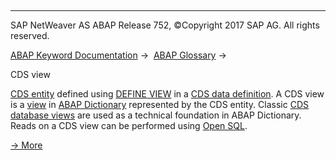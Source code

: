   

* * *

SAP NetWeaver AS ABAP Release 752, ©Copyright 2017 SAP AG. All rights reserved.

[ABAP Keyword Documentation](javascript:call_link\('abenabap.htm'\)) →  [ABAP Glossary](javascript:call_link\('abenabap_glossary.htm'\)) → 

CDS view

[CDS entity](javascript:call_link\('abencds_entity_glosry.htm'\) "Glossary Entry") defined using [DEFINE VIEW](javascript:call_link\('abencds_f1_define_view.htm'\)) in a [CDS data definition](javascript:call_link\('abencds_data_definition_glosry.htm'\) "Glossary Entry"). A CDS view is a [view](javascript:call_link\('abenview_glosry.htm'\) "Glossary Entry") in [ABAP Dictionary](javascript:call_link\('abenabap_dictionary_glosry.htm'\) "Glossary Entry") represented by the CDS entity. Classic [CDS database views](javascript:call_link\('abencds_database_view_glosry.htm'\) "Glossary Entry") are used as a technical foundation in ABAP Dictionary. Reads on a CDS view can be performed using [Open SQL](javascript:call_link\('abenopen_sql_glosry.htm'\) "Glossary Entry").

[→ More](javascript:call_link\('abenddic_cds_views.htm'\))